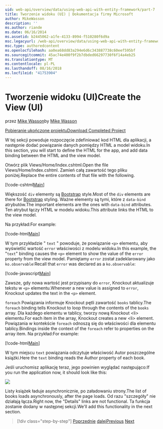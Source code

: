 ```yaml
---
uid: web-api/overview/data/using-web-api-with-entity-framework/part-7
title: Tworzenie widoku (UI) | Dokumentacja firmy Microsoft
author: MikeWasson
description: ''
ms.author: riande
ms.date: 06/16/2014
ms.assetid: b2445062-a1fe-4133-8994-f510280f6d9a
msc.legacyurl: /web-api/overview/data/using-web-api-with-entity-framework/part-7
msc.type: authoredcontent
ms.openlocfilehash: aa0ea68dd83a294e6d6c343887738c60eef595bf
ms.sourcegitcommit: 45ac74e400f9f2b7dbded66297730f6f14a4eb25
ms.translationtype: MT
ms.contentlocale: pl-PL
ms.lasthandoff: 08/16/2018
ms.locfileid: "41753904"
---
```

<a name="create-the-view-ui"></a><span data-ttu-id="b160d-102">Tworzenie widoku (UI)</span><span class="sxs-lookup"><span data-stu-id="b160d-102">Create the View (UI)</span></span>
====================
<span data-ttu-id="b160d-103">przez [Mike Wasson](https://github.com/MikeWasson)</span><span class="sxs-lookup"><span data-stu-id="b160d-103">by [Mike Wasson](https://github.com/MikeWasson)</span></span>

[<span data-ttu-id="b160d-104">Pobieranie ukończone projektu</span><span class="sxs-lookup"><span data-stu-id="b160d-104">Download Completed Project</span></span>](https://github.com/MikeWasson/BookService)

<span data-ttu-id="b160d-105">W tej sekcji powoduje rozpoczęcie zdefiniować kod HTML dla aplikacji, a następnie dodać powiązanie danych pomiędzy HTML a model widoku.</span><span class="sxs-lookup"><span data-stu-id="b160d-105">In this section, you will start to define the HTML for the app, and add data binding between the HTML and the view model.</span></span>

<span data-ttu-id="b160d-106">Otwórz plik Views/Home/Index.cshtml.</span><span class="sxs-lookup"><span data-stu-id="b160d-106">Open the file Views/Home/Index.cshtml.</span></span> <span data-ttu-id="b160d-107">Zamień całą zawartość tego pliku poniżej.</span><span class="sxs-lookup"><span data-stu-id="b160d-107">Replace the entire contents of that file with the following.</span></span>

[!code-cshtml[Main](part-7/samples/sample1.cshtml)]

<span data-ttu-id="b160d-108">Większość `div` elementy są [Bootstrap](http://getbootstrap.com/) style.</span><span class="sxs-lookup"><span data-stu-id="b160d-108">Most of the `div` elements are there for [Bootstrap](http://getbootstrap.com/) styling.</span></span> <span data-ttu-id="b160d-109">Ważne elementy są tymi, które z `data-bind` atrybutów.</span><span class="sxs-lookup"><span data-stu-id="b160d-109">The important elements are the ones with `data-bind` attributes.</span></span> <span data-ttu-id="b160d-110">Ten atrybut łączy HTML w modelu widoku.</span><span class="sxs-lookup"><span data-stu-id="b160d-110">This attribute links the HTML to the view model.</span></span>

<span data-ttu-id="b160d-111">Na przykład:</span><span class="sxs-lookup"><span data-stu-id="b160d-111">For example:</span></span>

[!code-html[Main](part-7/samples/sample2.html)]

<span data-ttu-id="b160d-112">W tym przykładzie &quot; `text` &quot; powoduje, że powiązanie `<p>` elementu, aby wyświetlić wartość `error` właściwości z modelu widoku.</span><span class="sxs-lookup"><span data-stu-id="b160d-112">In this example, the &quot;`text`&quot; binding causes the `<p>` element to show the value of the `error` property from the view model.</span></span> <span data-ttu-id="b160d-113">Pamiętamy `error` został zadeklarowany jako `ko.observable`:</span><span class="sxs-lookup"><span data-stu-id="b160d-113">Recall that `error` was declared as a `ko.observable`:</span></span>

[!code-javascript[Main](part-7/samples/sample3.js)]

<span data-ttu-id="b160d-114">Zawsze, gdy nowa wartość jest przypisany do `error`, Knockout aktualizuje tekstu w `<p>` elementu.</span><span class="sxs-lookup"><span data-stu-id="b160d-114">Whenever a new value is assigned to `error`, Knockout updates the text in the `<p>` element.</span></span>

<span data-ttu-id="b160d-115">`foreach` Powiązania informuje Knockout pętli zawartość `books` tablicy.</span><span class="sxs-lookup"><span data-stu-id="b160d-115">The `foreach` binding tells Knockout to loop through the contents of the `books` array.</span></span> <span data-ttu-id="b160d-116">Dla każdego elementu w tablicy, tworzy nową Knockout &lt;li&gt; elementu.</span><span class="sxs-lookup"><span data-stu-id="b160d-116">For each item in the array, Knockout creates a new &lt;li&gt; element.</span></span> <span data-ttu-id="b160d-117">Powiązania w kontekście `foreach` odnoszą się do właściwości dla elementu tablicy.</span><span class="sxs-lookup"><span data-stu-id="b160d-117">Bindings inside the context of the `foreach` refer to properties on the array item.</span></span> <span data-ttu-id="b160d-118">Na przykład:</span><span class="sxs-lookup"><span data-stu-id="b160d-118">For example:</span></span>

[!code-html[Main](part-7/samples/sample4.html)]

<span data-ttu-id="b160d-119">W tym miejscu `text` powiązania odczytuje właściwość Autor poszczególne książki.</span><span class="sxs-lookup"><span data-stu-id="b160d-119">Here the `text` binding reads the Author property of each book.</span></span>

<span data-ttu-id="b160d-120">Jeśli uruchomisz aplikację teraz, jego powinien wyglądać następująco:</span><span class="sxs-lookup"><span data-stu-id="b160d-120">If you run the application now, it should look like this:</span></span>

![](part-7/_static/image1.png)

<span data-ttu-id="b160d-121">Listy książek ładuje asynchronicznie, po załadowaniu strony.</span><span class="sxs-lookup"><span data-stu-id="b160d-121">The list of books loads asynchronously, after the page loads.</span></span> <span data-ttu-id="b160d-122">Od razu &quot;szczegóły&quot; nie działają łącza.</span><span class="sxs-lookup"><span data-stu-id="b160d-122">Right now, the &quot;Details&quot; links are not functional.</span></span> <span data-ttu-id="b160d-123">Ta funkcja zostanie dodany w następnej sekcji.</span><span class="sxs-lookup"><span data-stu-id="b160d-123">We'll add this functionality in the next section.</span></span>

> [!div class="step-by-step"]
> <span data-ttu-id="b160d-124">[Poprzednie](part-6.md)
> [dalej](part-8.md)</span><span class="sxs-lookup"><span data-stu-id="b160d-124">[Previous](part-6.md)
[Next](part-8.md)</span></span>
